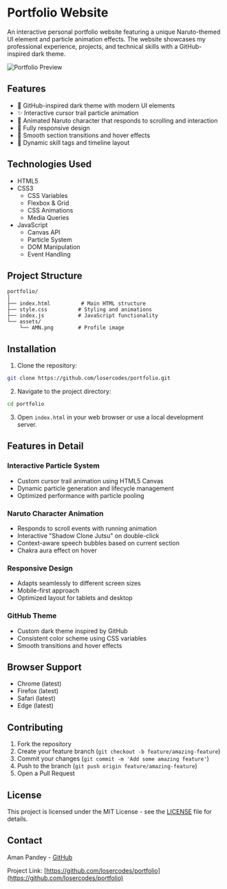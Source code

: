 # Portfolio Website

An interactive personal portfolio website featuring a unique Naruto-themed UI element and particle animation effects. The website showcases my professional experience, projects, and technical skills with a GitHub-inspired dark theme.

![Portfolio Preview](https://losercodes.github.io/Portfolio-/)

## Features

- 🎨 GitHub-inspired dark theme with modern UI elements
- ✨ Interactive cursor trail particle animation
- 🥷 Animated Naruto character that responds to scrolling and interaction
- 📱 Fully responsive design
- 🌟 Smooth section transitions and hover effects
- 💫 Dynamic skill tags and timeline layout

## Technologies Used

- HTML5
- CSS3
  - CSS Variables
  - Flexbox & Grid
  - CSS Animations
  - Media Queries
- JavaScript
  - Canvas API
  - Particle System
  - DOM Manipulation
  - Event Handling

## Project Structure

```
portfolio/
│
├── index.html          # Main HTML structure
├── style.css          # Styling and animations
├── index.js           # JavaScript functionality
└── assets/
    └── AMN.png        # Profile image
```

## Installation

1. Clone the repository:
```bash
git clone https://github.com/losercodes/portfolio.git
```

2. Navigate to the project directory:
```bash
cd portfolio
```

3. Open `index.html` in your web browser or use a local development server.

## Features in Detail

### Interactive Particle System
- Custom cursor trail animation using HTML5 Canvas
- Dynamic particle generation and lifecycle management
- Optimized performance with particle pooling

### Naruto Character Animation
- Responds to scroll events with running animation
- Interactive "Shadow Clone Jutsu" on double-click
- Context-aware speech bubbles based on current section
- Chakra aura effect on hover

### Responsive Design
- Adapts seamlessly to different screen sizes
- Mobile-first approach
- Optimized layout for tablets and desktop

### GitHub Theme
- Custom dark theme inspired by GitHub
- Consistent color scheme using CSS variables
- Smooth transitions and hover effects

## Browser Support

- Chrome (latest)
- Firefox (latest)
- Safari (latest)
- Edge (latest)

## Contributing

1. Fork the repository
2. Create your feature branch (`git checkout -b feature/amazing-feature`)
3. Commit your changes (`git commit -m 'Add some amazing feature'`)
4. Push to the branch (`git push origin feature/amazing-feature`)
5. Open a Pull Request

## License

This project is licensed under the MIT License - see the [LICENSE](LICENSE) file for details.

## Contact

Aman Pandey - [GitHub](https://github.com/losercodes)

Project Link: [https://github.com/losercodes/portfolio](https://github.com/losercodes/portfolio)
